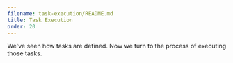```yaml
---
filename: task-execution/README.md
title: Task Execution
order: 20
---
```


We've seen how tasks are defined. Now we turn to the process of executing those
tasks.
